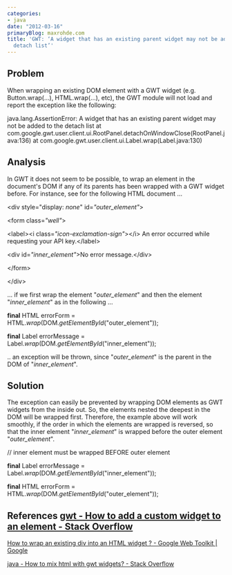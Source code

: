 ```yaml
---
categories:
- java
date: "2012-03-16"
primaryBlog: maxrohde.com
title: 'GWT: ‘A widget that has an existing parent widget may not be added to the
  detach list’'
---
```


## Problem

When wrapping an existing DOM element with a GWT widget (e.g. Button.wrap(…), HTML.wrap(…), etc), the GWT module will not load and report the exception like the following:

java.lang.AssertionError: A widget that has an existing parent widget may not be added to the detach list at com.google.gwt.user.client.ui.RootPanel.detachOnWindowClose(RootPanel.java:136) at com.google.gwt.user.client.ui.Label.wrap(Label.java:130)

## Analysis

In GWT it does not seem to be possible, to wrap an element in the document's DOM if any of its parents has been wrapped with a GWT widget before. For instance, see for the following HTML document …

<div style\="display: _none_" id\=_"outer\_element"_\>

<form class\=_"well"_\>

<label\><i class\=_"icon-exclamation-sign"_\></i\> An error occurred while requesting your API key.</label\>

<div id\=_"inner_element"_\>No error message.</div\>

</form\>

</div\>

… if we first wrap the element "_outer_element_" and then the element "_inner_element_" as in the following …

**final** HTML errorForm = HTML._wrap_(DOM._getElementById_("outer_element"));

**final** Label errorMessage = Label._wrap_(DOM._getElementById_("inner_element"));

.. an exception will be thrown, since "_outer_element_" is the parent in the DOM of "_inner_element_".

## Solution

The exception can easily be prevented by wrapping DOM elements as GWT widgets from the inside out. So, the elements nested the deepest in the DOM will be wrapped first. Therefore, the example above will work smoothly, if the order in which the elements are wrapped is reversed, so that the inner element "_inner_element_" is wrapped before the outer element "_outer_element_".

// inner element must be wrapped BEFORE outer element

**final** Label errorMessage = Label._wrap_(DOM._getElementById_("inner_element"));

**final** HTML errorForm = HTML._wrap_(DOM._getElementById_("outer_element"));

## References [gwt - How to add a custom widget to an element - Stack Overflow](http://stackoverflow.com/questions/6183181/how-to-add-a-custom-widget-to-an-element)

[How to wrap an existing div into an HTML widget ? - Google Web Toolkit | Google](http://groups.google.com/group/google-web-toolkit/browse_thread/thread/62ed8f0f9221eb2b 'How to wrap an existing div into an HTML widget ? - Google Web Toolkit | Google Groups')

[java - How to mix html with gwt widgets? - Stack Overflow](http://stackoverflow.com/questions/3685680/how-to-mix-html-with-gwt-widgets 'java - How to mix html with gwt widgets? - Stack Overflow')